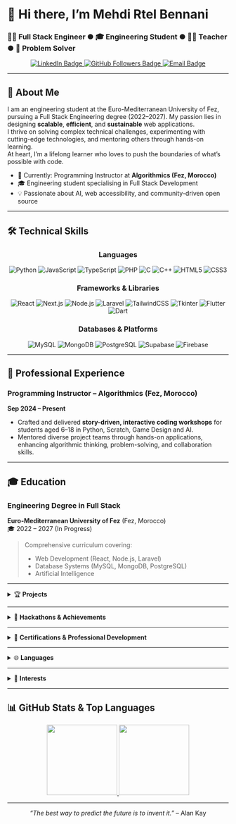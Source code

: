 # 👋 Hi there, I’m **Mehdi Rtel Bennani**  
### 👨‍💻 Full Stack Engineer ● 🎓 Engineering Student ● 🧑‍🏫 Teacher ● 🧩 Problem Solver

<div align="center">
  <a href="https://www.linkedin.com/in/mehdi-rtel-bennani">
    <img src="https://img.shields.io/badge/LinkedIn-mehdi--rtel--bennani-blue?style=for-the-badge&logo=linkedin&logoColor=white" alt="LinkedIn Badge" />
  </a>
  <a href="https://github.com/Mehdirben?tab=followers">
    <img src="https://img.shields.io/badge/Follow-Mehdirben-black?style=for-the-badge&logo=github&logoColor=white" alt="GitHub Followers Badge" />
  </a>
  <a href="mailto:rmehdib@gmail.com">
    <img src="https://img.shields.io/badge/Email-rmehdib%40gmail.com-red?style=for-the-badge&logo=gmail&logoColor=white" alt="Email Badge" />
  </a>
</div>

---

## 🌟 About Me  
I am an engineering student at the Euro-Mediterranean University of Fez, pursuing a Full Stack Engineering degree (2022–2027). My passion lies in designing **scalable**, **efficient**, and **sustainable** web applications.  
I thrive on solving complex technical challenges, experimenting with cutting-edge technologies, and mentoring others through hands-on learning.  
At heart, I’m a lifelong learner who loves to push the boundaries of what’s possible with code.  

- 🔭 Currently: Programming Instructor at **Algorithmics (Fez, Morocco)**  
- 🎓 Engineering student specialising in Full Stack Development  
- 💡 Passionate about AI, web accessibility, and community-driven open source  

---

## 🛠️ Technical Skills  

<div align="center">

### Languages  
<p>
  <img alt="Python" src="https://img.shields.io/badge/-Python-3776AB?style=for-the-badge&logo=python&logoColor=white" />
  <img alt="JavaScript" src="https://img.shields.io/badge/-JavaScript-F7DF1E?style=for-the-badge&logo=javascript&logoColor=black" />
  <img alt="TypeScript" src="https://img.shields.io/badge/-TypeScript-007ACC?style=for-the-badge&logo=typescript&logoColor=white" />
  <img alt="PHP" src="https://img.shields.io/badge/-PHP-777BB4?style=for-the-badge&logo=php&logoColor=white" />
  <img alt="C" src="https://img.shields.io/badge/-C-00599C?style=for-the-badge&logo=c&logoColor=white" />
  <img alt="C++" src="https://img.shields.io/badge/-C++-00599C?style=for-the-badge&logo=c%2B%2B&logoColor=white" />
  <img alt="HTML5" src="https://img.shields.io/badge/-HTML5-E34F26?style=for-the-badge&logo=html5&logoColor=white" />
  <img alt="CSS3" src="https://img.shields.io/badge/-CSS3-1572B6?style=for-the-badge&logo=css3&logoColor=white" />
</p>

### Frameworks & Libraries  
<p>
  <img alt="React" src="https://img.shields.io/badge/-React-20232A?style=for-the-badge&logo=react&logoColor=61DAFB" />
  <img alt="Next.js" src="https://img.shields.io/badge/-Next.js-000000?style=for-the-badge&logo=nextdotjs&logoColor=white" />
  <img alt="Node.js" src="https://img.shields.io/badge/-Node.js-339933?style=for-the-badge&logo=node.js&logoColor=white" />
  <img alt="Laravel" src="https://img.shields.io/badge/-Laravel-FF2D20?style=for-the-badge&logo=laravel&logoColor=white" />
  <img alt="TailwindCSS" src="https://img.shields.io/badge/-TailwindCSS-38B2AC?style=for-the-badge&logo=tailwind-css&logoColor=white" />
  <img alt="Tkinter" src="https://img.shields.io/badge/-Tkinter-3670A0?style=for-the-badge&logo=python&logoColor=white" />
  <img alt="Flutter" src="https://img.shields.io/badge/-Flutter-02569B?style=for-the-badge&logo=flutter&logoColor=white" />
  <img alt="Dart" src="https://img.shields.io/badge/-Dart-0175C2?style=for-the-badge&logo=dart&logoColor=white" />
</p>

### Databases & Platforms  
<p>
  <img alt="MySQL" src="https://img.shields.io/badge/-MySQL-4479A1?style=for-the-badge&logo=mysql&logoColor=white" />
  <img alt="MongoDB" src="https://img.shields.io/badge/-MongoDB-47A248?style=for-the-badge&logo=mongodb&logoColor=white" />
  <img alt="PostgreSQL" src="https://img.shields.io/badge/-PostgreSQL-4169E1?style=for-the-badge&logo=postgresql&logoColor=white" />
  <img alt="Supabase" src="https://img.shields.io/badge/-Supabase-3ECF8E?style=for-the-badge&logo=supabase&logoColor=white" />
  <img alt="Firebase" src="https://img.shields.io/badge/-Firebase-FFCA28?style=for-the-badge&logo=firebase&logoColor=black" />
</p>

</div>

---

## 💼 Professional Experience  

### **Programming Instructor** – Algorithmics (Fez, Morocco)  
**Sep 2024 – Present**  
- Crafted and delivered **story-driven, interactive coding workshops** for students aged 6–18 in Python, Scratch, Game Design and AI.  
- Mentored diverse project teams through hands-on applications, enhancing algorithmic thinking, problem-solving, and collaboration skills.

---

## 🎓 Education  

### **Engineering Degree in Full Stack**  
**Euro-Mediterranean University of Fez** (Fez, Morocco)  
🎓 2022 – 2027 (In Progress)  
> Comprehensive curriculum covering:  
> - Web Development (React, Node.js, Laravel)  
> - Database Systems (MySQL, MongoDB, PostgreSQL)  
> - Artificial Intelligence  

---

<details>
<summary>🏆 <strong>Projects</strong></summary>

- 💼 **Billing & Stock Management System** *(PostgreSQL, Jun 2025)*  
  Designed and developed a relational database to manage billing and stock for a commercial company. Features include client, supplier, product, invoice, and inventory management with referential integrity and optimized performance.

- 🌐 **Full-Featured Social Media Application** *(Laravel 12, May–Jun 2025)*  
  Built a scalable social platform replicating Facebook’s core features: posts, comments, likes, friend requests, real-time messaging, and notifications — all with a modern, responsive UI optimized for engagement.

- 👵 **Digital Guide for Seniors** *(Mar–Apr 2025)*  
  Created an open-source, accessible website helping older adults navigate technology. Includes tutorials on apps, social media, AI tools like ChatGPT, with large fonts, clear visuals, and intuitive navigation.

- 🎮 **Python Game Center** *(Tkinter, Jan 2025)*  
  Developed a collection of classic games (2048, Tic Tac Toe, Snake) in Python using Tkinter. Features a sleek dark theme, responsive layout, smooth navigation, high score tracking, and save/load functionality.

- 📚 **Web Development Learning Platform** *(Dec 2024–Jan 2025)*  
  Interactive platform for teaching HTML5, CSS3, and JavaScript through hands-on coding challenges and responsive design exercises.

- 📱 **Mobile Phone Project (Embedded Electronics)** *(Mar–May 2024)*  
  Built a mobile phone using ESP32 and SIM800L modules with a TFT touchscreen interface, enabling making and receiving calls.

</details>

---

<details>
<summary>🚀 <strong>Hackathons & Achievements</strong></summary>

- 🕊️ **DecentraFor – Hack for Gaza** *(Jul 2025)*  
  Developed a cross-platform Flutter app integrating PDF library and educational forum with real-time chat, offline support, and upcoming decentralized mesh networking for resilient community-driven learning.

- 🤖 **HackAI Morocco at UM6P** *(May 2025)*  
  Selected among 25 teams from 200+ applicants for a 4-day hackathon. Developed *TruthSeeker*, an AI assistant uncovering bias, missing context, and conflicting narratives in news about Palestine. Praised by Dr. Kaoutar El Maghraoui.

- 🏆 **1st Place – Ainnovathon 2025** *(Apr 2025)*  
  Won 1st place by developing an innovative AI-based orientation platform for students during a 24-hour sprint. Recognized for creativity, collaboration, and impact.

- 🩻 **CuraVision AI – MoroccoAI InnovAI Hackathon** *(Nov 2024)*  
  Built a Flutter app providing AI-powered X-ray analysis to detect skeletal issues and deliver clear diagnostic reports. Developed with Flutter, Dart, Firebase, and advanced AI models to improve healthcare access.

- ♻️ **Smart Bin – Mediterranean Smart Cities Hackathon** *(May 2024)*  
  Achieved 5th place with an intelligent waste bin project aimed at improving urban waste management.

</details>

---

<details>
<summary>📜 <strong>Certifications & Professional Development</strong></summary>

- 🎨 **UI/UX Design Specialization**  
  *California Institute of the Arts* — *May 2025*  
  Comprehensive training in user experience design principles, wireframing, prototyping, and usability testing to create intuitive and engaging digital interfaces.

- ☁️ **Oracle Java Foundations**  
  *Oracle Cloud Infrastructure* — *March 2025*  
  Mastered foundational Java programming and cloud-native development concepts, emphasizing scalable, secure application design on OCI.

- 🇫🇷 **DALF C1 – Diplôme Approfondi de Langue Française**  
  *Advanced French Diploma* — *January 2022*  
  Official recognition of advanced French language proficiency, covering fluency in professional and academic communication.

</details>

---

<details>
<summary>🌐 <strong>Languages</strong></summary>

- 🇫🇷 French – Bilingual  
- 🇬🇧 English – Professional Proficiency  
- 🇲🇦 Arabic – Native  

</details>

---

<details>
<summary>🎯 <strong>Interests</strong></summary>

- 🚴 Cycling  
- ♟️ Chess  
- ⚽ Soccer  
- 🏓 Ping Pong  
- 🤖 AI Trends  
- 🌐 Web Development  
- 🧳 Travel & Exploration  

</details>

---

## 📊 GitHub Stats & Top Languages  

<div align="center">
  <a href="https://github.com/Mehdirben">
    <img height="160em" src="https://github-readme-stats.vercel.app/api?username=Mehdirben&show_icons=true&theme=radical&hide_border=true&include_all_commits=true&count_private=true" />
  </a>
  <a href="https://github.com/Mehdirben">
    <img height="160em" src="https://github-readme-stats.vercel.app/api/top-langs/?username=Mehdirben&layout=compact&theme=radical&hide_border=true" />
  </a>
</div>

---

<p align="center">
  <em>“The best way to predict the future is to invent it.”</em> – Alan Kay
</p>
